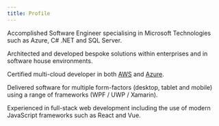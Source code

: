 ```yaml
---
title: Profile
---
```


Accomplished Software Engineer specialising in Microsoft Technologies such as Azure, C# .NET and SQL Server.

Architected and developed bespoke solutions within enterprises and in software house environments.

Certified multi-cloud developer in both [AWS][aws_da] and [Azure][ms_ada].

Delivered software for multiple form-factors (desktop, tablet and mobile) using a range of frameworks (WPF / UWP / Xamarin).

Experienced in full-stack web development including the use of modern JavaScript frameworks such as React and Vue.

[ms_ada]: https://www.credly.com/badges/30a3590f-d7fd-47b1-921a-2b39e709e678/public_url
[aws_da]: https://www.credly.com/badges/4a675941-3c8a-4ce8-a913-ec9b6a283581/public_url
